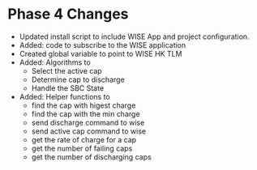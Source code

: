# Phase 4 Changes
* Updated install script to include WISE App and project configuration.
* Added: code to subscribe to the WISE application
* Created global variable to point to WISE HK TLM
* Added: Algorithms to
    * Select the active cap
    * Determine cap to discharge
    * Handle the SBC State
* Added: Helper functions to
    * find the cap with higest charge
    * find the cap with the min charge
    * send discharge command to wise
    * send active cap command to wise
    * get the rate of charge for a cap
    * get the number of failing caps
    * get the number of discharging caps
     